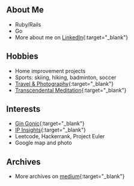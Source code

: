 ## About Me
- Ruby/Rails
- Go
- More about me on [LinkedIn](https://www.linkedin.com/in/kurounseung){:target="_blank"}

## Hobbies
- Home improvement projects
- Sports: skiing, hiking, badminton, soccer
- [Travel & Photography](https://www.instagram.com/kuroun/){:target="_blank"}
- [Transcendental Meditation](https://www.tm.org/){:target="_blank"}

## Interests
- [Gin Gonic](https://gin-gonic.com/){:target="_blank"}
- [IP Insights](https://docs.aws.amazon.com/sagemaker/latest/dg/ip-insights.html){:target="_blank"}
- Leetcode, Hackerrank, Project Euler
- Google map and photo

## Archives 
- More archives on [medium](https://medium.com/@kuroun_seung){:target="_blank"}


